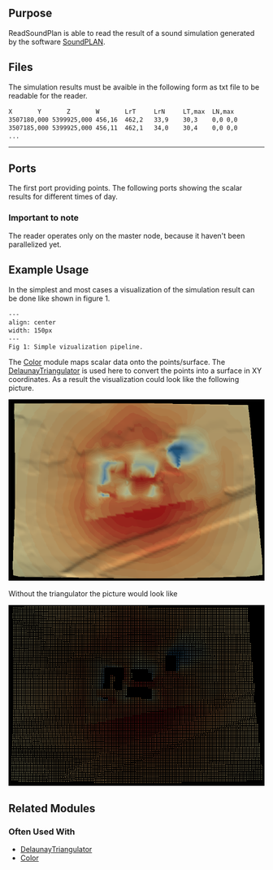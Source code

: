 [headline]:<>

## Purpose

ReadSoundPlan is able to read the result of a sound simulation generated by the software [SoundPLAN](https://www.soundplan.eu/de/software/).

## Files

The simulation results must be avaible in the following form as txt file to be readable for the reader.

```
X		Y		Z	    W	    LrT	    LrN	    LT,max	LN,max
3507180,000	5399925,000	456,16	462,2	33,9	30,3	0,0	0,0
3507185,000	5399925,000	456,11	462,1	34,0	30,4	0,0	0,0
...
```

---

## Ports
[moduleHtml]:<>

The first port providing points. The following ports showing the scalar results for different times of day.

[parameters]:<>

### Important to note

The reader operates only on the master node, because it haven't been parallelized yet.

## Example Usage

In the simplest and most cases a visualization of the simulation result can be done like shown in figure 1. 

```{figure} [vslFile]:<soundplan>
---
align: center
width: 150px
---
Fig 1: Simple vizualization pipeline.
```

The [Color](Color.md) module maps scalar data onto the points/surface. The [DelaunayTriangulator](DelaunayTriangulator.md) is used here to convert the points into a surface in XY coordinates. As a result the visualization could look like the following picture. 

![](soundplan_surface.png)

Without the triangulator the picture would look like

![](soundplan_point.png)

## Related Modules

### Often Used With

- [DelaunayTriangulator](DelaunayTriangulator.md)
- [Color](Color.md)
